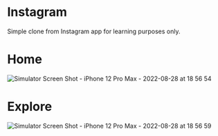 # Instagram
Simple clone from Instagram app for learning purposes only.

# Home
![Simulator Screen Shot - iPhone 12 Pro Max - 2022-08-28 at 18 56 54](https://user-images.githubusercontent.com/99802390/200984689-5deeb625-3b30-461e-baa4-7bd06e8e367c.png)

# Explore
![Simulator Screen Shot - iPhone 12 Pro Max - 2022-08-28 at 18 56 59](https://user-images.githubusercontent.com/99802390/200984906-53fc01c1-29ca-43c7-9e5e-b4941ba5e133.png)
